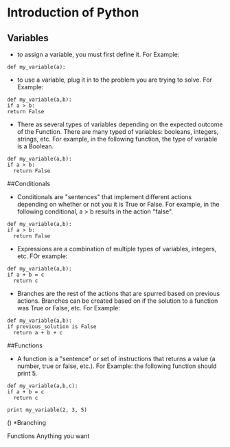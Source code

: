 # Introduction of Python

## Variables
  * to assign a variable, you must first define it.  For Example:
```
def my_variable(a):
```
  * to use a variable, plug it in to the problem you are trying to solve. For Example:
  ```
def my_variable(a,b):
if a > b:
  return False
  ```
* There as several types of variables depending on the expected outcome of the Function. There are many typed of variables: booleans, integers, strings, etc. For example, in the following function, the type of variable is a Boolean.

```
def my_variable(a,b):
if a > b:
  return False
```

##Conditionals
* Conditionals are "sentences" that implement different actions depending on whether or not you it is True or False. For example, in the following conditional, a > b results in the action "false".

```
def my_variable(a,b):
if a > b:
  return False
```
* Expressions are a combination of multiple types of variables, integers, etc. FOr example:

```
def my_variable(a,b):
if a + b = c
  return c

  ```
* Branches are the rest of the actions that are spurred based on previous actions. Branches can be created based on if the solution to a function was True or False, etc. For Example:

```
def my_variable(a,b):
if previous_solution is False
  return a + b + c

  ```

##Functions

* A function is a "sentence" or set of instructions that returns a value (a number, true or false, etc.). For Example: the following function should print 5.

```
def my_variable(a,b,c):
if a + b = c
  return c

print my_variable(2, 3, 5)
```





()
*Branching

Functions
Anything you want
